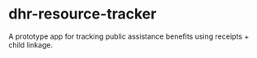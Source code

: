 # dhr-resource-tracker
A prototype app for tracking public assistance benefits using receipts + child linkage.
